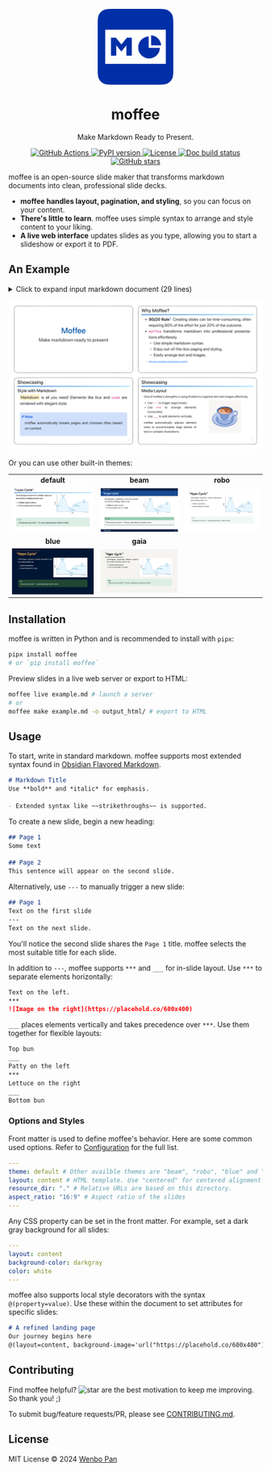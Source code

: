 <p align="center">
  <a href="https://github.com/BMPixel/moffee">
    <img src="https://raw.githubusercontent.com/BMPixel/moffee/main/docs/images/logo.png" alt="moffee logo" width="150">
  </a>
</p>
<h1 align="center">
moffee
</h1>
<p align="center">
Make Markdown Ready to Present.
<p>
<p align="center">
  <a href="https://github.com/bmpixel/moffee/actions/workflows/python-app-test.yaml">
    <img src="https://github.com/bmpixel/moffee/actions/workflows/python-app-test.yaml/badge.svg" alt="GitHub Actions">
  </a>
  <a href="https://pypi.org/project/moffee/">
    <img src="https://img.shields.io/pypi/v/moffee.svg" alt="PyPI version">
  </a>
  <a href="https://github.com/bmpixel/moffee/blob/main/LICENSE">
    <img src="https://img.shields.io/pypi/l/moffee.svg" alt="License">
  </a>
  <a href="https://moffee.readthedocs.io/en/latest/">
    <img src="https://readthedocs.org/projects/moffee/badge/?version=latest" alt="Doc build status">
  </a>
  <a href="https://github.com/bmpixel/moffee">
    <img src="https://img.shields.io/github/stars/bmpixel/moffee.svg?style=social" alt="GitHub stars">
  </a>
</p>

moffee is an open-source slide maker that transforms markdown documents into clean, professional slide decks.

- **moffee handles layout, pagination, and styling**, so you can focus on your content.
- **There's little to learn**. moffee uses simple syntax to arrange and style content to your liking.
- **A live web interface** updates slides as you type, allowing you to start a slideshow or export it to PDF.

## An Example

<details>
  <summary> Click to expand input markdown document (29 lines)</summary>

```markdown
# moffee
## Make markdown ready to present
@(layout=centered)

## Why moffee?

- **80/20 Rule**[^1]: Creating slides can be time-consuming, often requiring 80% of the effort for just 20% of the outcome.
- `moffee` transforms markdown into professional presentations effortlessly.
    - Use simple markdown syntax.
    - Enjoy out-of-the-box paging and styling.
    - Easily arrange text and images.

[^1]: https://en.wikipedia.org/wiki/Pareto_principle

## Showcasing
### Style with Markdown

==Markdown== is all you need! Elements like $tex$ and `code` are rendered with elegant style.

!!! note
    moffee automatically breaks pages and chooses titles based on context.

### Media Layout

One of moffee's strengths is using dividers to organize text and images effectively.

___

- Use `---` to trigger page breaks.
- Use `***` to arrange elements horizontally.
- Use `___` to split elements vertically.

moffee automatically adjusts element sizes to accommodate large blocks of text or complex illustrations.

***

![blue coffee](coffee.png)
```
</details>

<p align="center">
  <img src="https://raw.githubusercontent.com/BMPixel/moffee/main/docs/images/moffee-example.png" alt="moffee example PDF">
</p>

Or you can use other built-in themes:

<table>
  <tr>
    <td align="center"><strong>default</strong></td>
    <td align="center"><strong>beam</strong></td>
    <td align="center"><strong>robo</strong></td>
  </tr>
  <tr>
    <td align="center"><img src="https://raw.githubusercontent.com/BMPixel/moffee/main/docs/images/default.png" alt="default theme" /></td>
    <td align="center"><img src="https://raw.githubusercontent.com/BMPixel/moffee/main/docs/images/beam.png" alt="beam theme" /></td>
    <td align="center"><img src="https://raw.githubusercontent.com/BMPixel/moffee/main/docs/images/robo.png" alt="robo theme" /></td>
  </tr>
  <tr>
    <td align="center"><strong>blue</strong></td>
    <td align="center"><strong>gaia</strong></td>
    <td></td>
  </tr>
  <tr>
    <td align="center"><img src="https://raw.githubusercontent.com/BMPixel/moffee/main/docs/images/blue.png" alt="blue theme" /></td>
    <td align="center"><img src="https://raw.githubusercontent.com/BMPixel/moffee/main/docs/images/gaia.png" alt="gaia theme" /></td>
    <td></td>
  </tr>
</table>

## Installation

moffee is written in Python and is recommended to install with `pipx`:

```bash
pipx install moffee
# or `pip install moffee`
```

Preview slides in a live web server or export to HTML:

```bash
moffee live example.md # launch a server
# or
moffee make example.md -o output_html/ # export to HTML
```


## Usage

To start, write in standard markdown. moffee supports most extended syntax found in [Obsidian Flavored Markdown](https://help.obsidian.md/Editing+and+formatting/Obsidian+Flavored+Markdown).

```markdown
# Markdown Title
Use **bold** and *italic* for emphasis.

- Extended syntax like ~~strikethroughs~~ is supported.
```

To create a new slide, begin a new heading:

```markdown
## Page 1
Some text

## Page 2
This sentence will appear on the second slide.
```

Alternatively, use `---` to manually trigger a new slide:

```markdown
## Page 1
Text on the first slide
---
Text on the next slide.
```

You'll notice the second slide shares the `Page 1` title. moffee selects the most suitable title for each slide.

In addition to `---`, moffee supports `***` and `___` for in-slide layout. Use `***` to separate elements horizontally:

```markdown
Text on the left.
***
![Image on the right](https://placehold.co/600x400)
```

`___` places elements vertically and takes precedence over `***`. Use them together for flexible layouts:

```markdown
Top bun
___
Patty on the left
***
Lettuce on the right
___
Bottom bun
```

### Options and Styles

Front matter is used to define moffee's behavior. Here are some common used options. Refer to [Configuration](https://moffee.readthedocs.io/en/latest/configuration/) for the full list.

```yaml
---
theme: default # Other availble themes are "beam", "robo", "blue" and "gaia"
layout: content # HTML template. Use "centered" for centered alignment.
resource_dir: "." # Relative URLs are based on this directory.
aspect_ratio: "16:9" # Aspect ratio of the slides
---
```

Any CSS property can be set in the front matter. For example, set a dark gray background for all slides:

```yaml
---
layout: content
background-color: darkgray
color: white
---
```

moffee also supports local style decorators with the syntax `@(property=value)`. Use these within the document to set attributes for specific slides:

```markdown
# A refined landing page
Our journey begins here
@(layout=content, background-image='url("https://placehold.co/600x400")')
```

## Contributing

Find moffee helpful? ![star](https://img.shields.io/github/stars/bmpixel/moffee.svg?style=social) are the best motivation to keep me improving. So thank you! ;)

To submit bug/feature requests/PR, please see [CONTRIBUTING.md](CONTRIBUTING.md).

## License

MIT License © 2024 [Wenbo Pan](https://wenbo.io)
